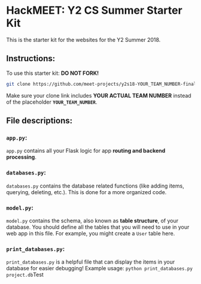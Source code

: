 # HackMEET: Y2 CS Summer Starter Kit
This is the starter kit for the websites for the Y2 Summer 2018.

## Instructions:
To use this starter kit: **DO NOT FORK!**
```bash
git clone https://github.com/meet-projects/y2s18-YOUR_TEAM_NUMBER-final.git
```
Make sure your clone link includes **YOUR ACTUAL TEAM NUMBER** instead of the placeholder **`YOUR_TEAM_NUMBER`**.

## File descriptions:

### `app.py`:
`app.py` contains all your Flask logic for app **routing and backend processing**.

### `databases.py`:
`databases.py` contains the database related functions (like adding items, querying, deleting, etc.). This is done for a more organized code.

### `model.py`:
`model.py` contains the schema, also known as **table structure**, of your database. You should define all the tables that you will need to use in your web app in this file. For example, you might create a `User` table here.

### `print_databases.py`:
`print_databases.py` is a helpful file that can display the items in your database for easier debugging! Example usage: ```python print_databases.py project.db```Test
